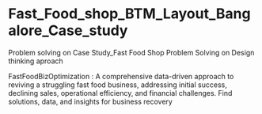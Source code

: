 # Fast_Food_shop_BTM_Layout_Bangalore_Case_study

Problem solving on Case Study_Fast Food Shop Problem Solving on Design thinking aproach


FastFoodBizOptimization : A comprehensive data-driven approach to reviving a struggling fast food business, addressing initial success, declining sales, operational efficiency, and financial challenges. Find solutions, data, and insights for business recovery
